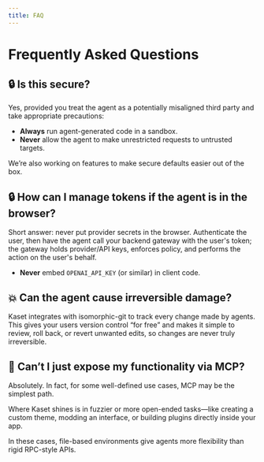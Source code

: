 ```yaml
---
title: FAQ
---
```


# Frequently Asked Questions

## 🔒 Is this secure?

Yes, provided you treat the agent as a potentially misaligned third party and take appropriate precautions:

- **Always** run agent-generated code in a sandbox.
- **Never** allow the agent to make unrestricted requests to untrusted targets.

We’re also working on features to make secure defaults easier out of the box.

## 🔒 How can I manage tokens if the agent is in the browser?

Short answer: never put provider secrets in the browser. Authenticate the user, then have the agent call your backend gateway with the user's token; the gateway holds provider/API keys, enforces policy, and performs the action on the user's behalf.

- **Never** embed `OPENAI_API_KEY` (or similar) in client code.

## 💥 Can the agent cause irreversible damage?

Kaset integrates with isomorphic-git to track every change made by agents.
This gives your users version control “for free” and makes it simple to review, roll back, or revert unwanted edits, so changes are never truly irreversible.

## 🔌 Can’t I just expose my functionality via MCP?

Absolutely. In fact, for some well-defined use cases, MCP may be the simplest path.

Where Kaset shines is in fuzzier or more open-ended tasks—like creating a custom theme, modding an interface, or building plugins directly inside your app.

In these cases, file-based environments give agents more flexibility than rigid RPC-style APIs.
